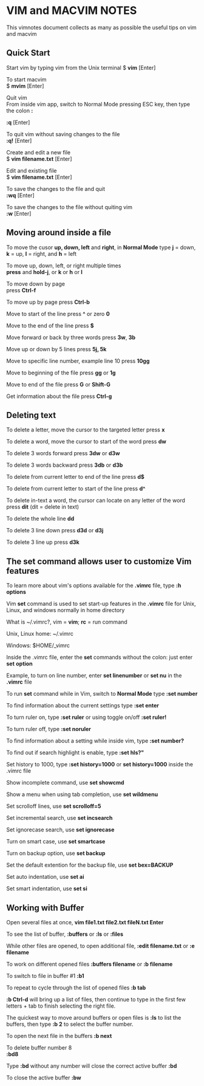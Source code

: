 # VIM and MACVIM NOTES 

This vimnotes document collects as many as possible the useful tips on vim and macvim

## Quick Start  

Start vim by typing vim from the Unix terminal
$ **vim** [Enter]

To start macvim  
$ **mvim** [Enter]  

Quit vim  
From inside vim app, switch to Normal Mode pressing ESC key, then type the colon **:**   

**:q** [Enter]  
  
To quit vim without saving changes to the file  
**:q!** [Enter]  

Create and edit a new file  
$ **vim filename.txt** [Enter]    

Edit and existing file  
$ **vim filename.txt** [Enter]  

To save the changes to the file and quit  
**:wq** [Enter]    

To save the changes to the file without quiting vim  
**:w** [Enter] 

## Moving around inside a file  

To move the cusor **up, down, left** and **right**, in **Normal Mode** type 
**j** = down,  **k** = up, **l** = right, and **h** = left 

To move up, down, left, or right multiple times  
**press** and **hold-j**, or **k** or **h** or **l**  

To move down by page  
press **Ctrl-f** 

To move up by page 
press **Ctrl-b** 

Move to start of the line 
press **^** or zero **0**  

Move to the end of the line 
press **$**  

Move forward or back by three words 
press **3w**, **3b**    

Move up or down by 5 lines 
press **5j, 5k**  

Move to specific line number, example line 10 
press **10gg** 

Move to beginning of the file 
press **gg** or **1g**  

Move to end of the file 
press **G** or **Shift-G**  

Get information about the file 
press **Ctrl-g**  

## Deleting text  

To delete a letter, move the cursor to the targeted letter 
press **x**  

To delete a word, move the cursor to start of the word 
press **dw**  

To delete 3 words forward 
press **3dw** or **d3w**  

To delete 3 words backward 
press **3db** or **d3b**  

To delete from current letter to end of the line 
press **d$**  

To delete from current letter to start of the line 
press **d^**  

To delete in-text a word, the cursor can locate on any letter of the word 
press **dit**  (dit = delete in text)  

To delete the whole line 
**dd**  

To delete 3 line down 
press **d3d** or **d3j**    

To delete 3 line up 
press **d3k**  

## The **set** command allows user to customize Vim features 

To learn more about vim's options available for the **.vimrc** file, 
type **:h options** 

Vim **set** command is used to set start-up features in the **.vimrc** file for Unix, Linux, and windows normally in home directory

What is ~/.vimrc?, vim = **vim**; **rc** = run command 

Unix, Linux home: ~/.vimrc

Windows: $HOME/_vimrc  

Inside the .vimrc file, enter the **set** commands without the colon: just enter **set** **option** 

Example, to turn on line number, enter **set linenumber** or **set nu** in the **.vimrc** file   

To run **set** command while in Vim, switch to **Normal Mode** 
type **:set number**

To find information about the current settings 
type **:set enter**  

To turn ruler on, type **:set ruler** or using toggle on/off **:set ruler!**

To turn ruler off, type **:set noruler**

To find information about a setting while inside vim, type **:set number?** 

To find out if search highlight is enable, type **:set hls?"**  

Set history to 1000, type **:set history=1000** or **set history=1000** inside the .vimrc file  

Show incomplete command, use **set showcmd**  

Show a menu when using tab completion, use **set wildmenu**  

Set scrolloff lines, use **set scrolloff=5**

Set incremental search, use **set incsearch**  

Set ignorecase search, use **set ignorecase** 

Turn on smart case, use **set smartcase**  

Turn on backup option, use **set backup**  

Set the default extention for the backup file, use **set bex=BACKUP**  

Set auto indentation, use **set ai**  

Set smart indentation, use **set si**  

## Working with Buffer 

Open several files at once, 
**vim file1.txt file2.txt fileN.txt Enter**  

To see the list of buffer, 
**:buffers** or **:ls** or **:files**  

While other files are opened, to open additional file, 
**:edit filename.txt** or **:e filename**  

To work on different opened files 
**:buffers filename** or **:b filename**  

To switch to file in buffer #1 
**:b1** 

To repeat to cycle through the list of opened files
**:b tab** 

**:b Ctrl-d** will bring up a list of files, then continue to type in the first few letters + tab to finish selecting the right file.  

The quickest way to move around buffers or open files is **:ls** to list the buffers, then type 
**:b 2** to select the buffer number.  

To open the next file in the buffers
**:b next** 

To delete buffer number 8  
**:bd8** 

Type **:bd** without any number will close the correct active buffer 
**:bd**  

To close the active buffer 
**:bw** 





























